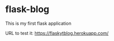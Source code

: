 # flask-blog
This is my first flask application

URL to test it: https://flaskytblog.herokuapp.com/
